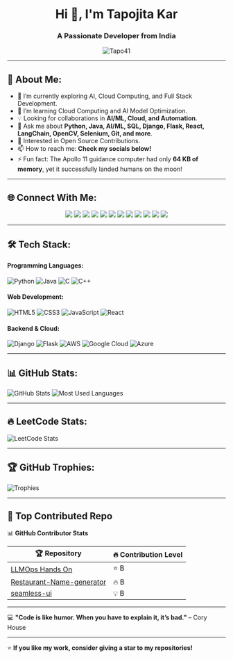 <h1 align="center">Hi 👋, I'm Tapojita Kar</h1>
<h3 align="center">A Passionate Developer from India</h3>

<p align="center">
  <img src="https://komarev.com/ghpvc/?username=Tapo41&label=Profile%20views&color=0e75b6&style=flat" alt="Tapo41" />
</p>

---

## 🚀 About Me:
- 🔭 I’m currently exploring AI, Cloud Computing, and Full Stack Development.
- 🌱 I’m learning Cloud Computing and AI Model Optimization.
- 💡 Looking for collaborations in **AI/ML, Cloud, and Automation**.
- 💬 Ask me about **Python, Java, AI/ML, SQL, Django, Flask, React, LangChain, OpenCV, Selenium, Git, and more**.
- 🎯 Interested in Open Source Contributions.
- 📫 How to reach me: **Check my socials below!**
- ⚡ Fun fact: The Apollo 11 guidance computer had only **64 KB of memory**, yet it successfully landed humans on the moon!

---

## 🌐 Connect With Me:
<p align="center">
  <a href="https://facebook.com/"><img src="https://img.shields.io/badge/Facebook-%231877F2.svg?&style=for-the-badge&logo=facebook&logoColor=white"></a>
  <a href="https://instagram.com/"><img src="https://img.shields.io/badge/Instagram-%23E4405F.svg?&style=for-the-badge&logo=instagram&logoColor=white"></a>
  <a href="https://medium.com/"><img src="https://img.shields.io/badge/Medium-12100E?style=for-the-badge&logo=medium&logoColor=white"></a>
  <a href="https://reddit.com/"><img src="https://img.shields.io/badge/Reddit-FF4500?style=for-the-badge&logo=reddit&logoColor=white"></a>
  <a href="https://stackoverflow.com/"><img src="https://img.shields.io/badge/StackOverflow-F58025?style=for-the-badge&logo=stackoverflow&logoColor=white"></a>
  <a href="mailto:tapokar098@gmail.com"><img src="https://img.shields.io/badge/Gmail-D14836?style=for-the-badge&logo=gmail&logoColor=white"></a>
  <a href="https://twitter.com/"><img src="https://img.shields.io/badge/X-000000?style=for-the-badge&logo=twitter&logoColor=white"></a>
  <a href="https://codepen.io/"><img src="https://img.shields.io/badge/CodePen-000000?style=for-the-badge&logo=codepen&logoColor=white"></a>
  <a href="https://dev.to/"><img src="https://img.shields.io/badge/Dev.to-0A0A0A?style=for-the-badge&logo=devdotto&logoColor=white"></a>
  <a href="https://linkedin.com/in/tapojita-kar"><img src="https://img.shields.io/badge/LinkedIn-0A66C2?style=for-the-badge&logo=linkedin&logoColor=white"></a>
  <a href="https://twitter.com/tapojitakar"><img src="https://img.shields.io/badge/Twitter-1DA1F2?style=for-the-badge&logo=twitter&logoColor=white"></a>
  <a href="https://github.com/Tapo41"><img src="https://img.shields.io/badge/GitHub-181717?style=for-the-badge&logo=github&logoColor=white"></a>
</p>


---

## 🛠 Tech Stack:
#### Programming Languages:
![Python](https://img.shields.io/badge/Python-3776AB?style=for-the-badge&logo=python&logoColor=white)
![Java](https://img.shields.io/badge/Java-007396?style=for-the-badge&logo=java&logoColor=white)
![C](https://img.shields.io/badge/C-00599C?style=for-the-badge&logo=c&logoColor=white)
![C++](https://img.shields.io/badge/C++-00599C?style=for-the-badge&logo=c%2B%2B&logoColor=white)

#### Web Development:
![HTML5](https://img.shields.io/badge/HTML5-E34F26?style=for-the-badge&logo=html5&logoColor=white)
![CSS3](https://img.shields.io/badge/CSS3-1572B6?style=for-the-badge&logo=css3&logoColor=white)
![JavaScript](https://img.shields.io/badge/JavaScript-F7DF1E?style=for-the-badge&logo=javascript&logoColor=black)
![React](https://img.shields.io/badge/React-20232A?style=for-the-badge&logo=react&logoColor=61DAFB)

#### Backend & Cloud:
![Django](https://img.shields.io/badge/Django-092E20?style=for-the-badge&logo=django&logoColor=white)
![Flask](https://img.shields.io/badge/Flask-000000?style=for-the-badge&logo=flask&logoColor=white)
![AWS](https://img.shields.io/badge/AWS-232F3E?style=for-the-badge&logo=amazon-aws&logoColor=white)
![Google Cloud](https://img.shields.io/badge/Google%20Cloud-4285F4?style=for-the-badge&logo=google-cloud&logoColor=white)
![Azure](https://img.shields.io/badge/Azure-0078D4?style=for-the-badge&logo=microsoft-azure&logoColor=white)

---

## 📊 GitHub Stats:
![GitHub Stats](https://github-readme-stats.vercel.app/api?username=Tapo41&show_icons=true&theme=radical)
![Most Used Languages](https://github-readme-stats.vercel.app/api/top-langs/?username=Tapo41&layout=compact&theme=radical)

---

## 🔥 LeetCode Stats:
![LeetCode Stats](https://leetcard.jacoblin.cool/Tapo41?theme=dark&font=Raleway&ext=heatmap)

---

## 🏆 GitHub Trophies:
![Trophies](https://github-profile-trophy.vercel.app/?username=Tapo41&theme=radical)

---

## 🚀 Top Contributed Repo

📊 **GitHub Contributor Stats**

| 🏆 Repository  | 🔥 Contribution Level |
|--------------|--------------------|
| [LLMOps Hands On](https://github.com/Tapo41/llmops) | ⭐ B |
| [Restaurant-Name-generator](https://github.com/Tapo41/Restaurant-Name-generator) | 🔥 B |
| [seamless-ui](https://github.com/Clueless-Community/seamless-ui) | 💡 B |
---

💻 **"Code is like humor. When you have to explain it, it’s bad."** – Cory House

---

⭐ **If you like my work, consider giving a star to my repositories!**
